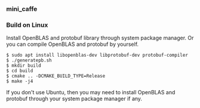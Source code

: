 ### mini_caffe


### Build on Linux

Install OpenBLAS and protobuf library through system package manager. Or you can compile OpenBLAS and protobuf by yourself.

```
$ sudo apt install libopenblas-dev libprotobuf-dev protobuf-compiler
$ ./generatepb.sh
$ mkdir build
$ cd build
$ cmake .. -DCMAKE_BUILD_TYPE=Release
$ make -j4
```

If you don't use Ubuntu, then you may need to install OpenBLAS and protobuf through your system package manager if any.
